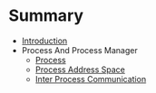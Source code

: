 # Summary

* [Introduction](README.md)
* Process And Process Manager
  * [Process](process.md)
  * [Process Address Space](process-address-space.md)
  * [Inter Process Communication](inter-process-communication.md)

